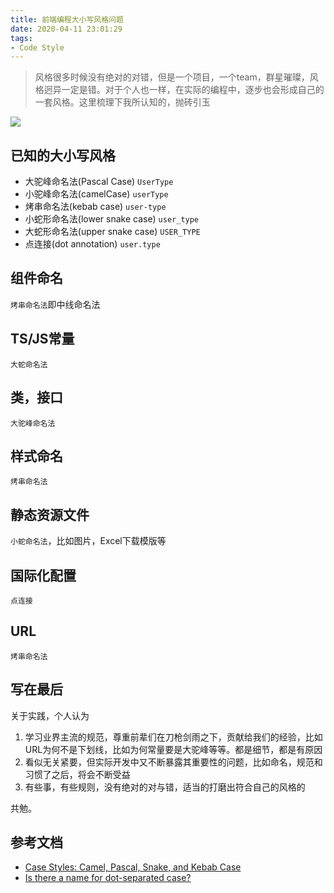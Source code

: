 ```yaml
---
title: 前端编程大小写风格问题
date: 2020-04-11 23:01:29
tags:
- Code Style
---
```

> 风格很多时候没有绝对的对错，但是一个项目，一个team，群星璀璨，风格迥异一定是错。对于个人也一样，在实际的编程中，逐步也会形成自己的一套风格。这里梳理下我所认知的，抛砖引玉

![](http://static.1991421.cn/2020/2020-04-11-230805.png)

## 已知的大小写风格

- 大驼峰命名法(Pascal Case) `UserType`
- 小驼峰命名法(camelCase) `userType`
- 烤串命名法(kebab case) `user-type`
- 小蛇形命名法(lower snake case) `user_type`
- 大蛇形命名法(upper snake case) `USER_TYPE`
- 点连接(dot annotation) `user.type`

## 组件命名
`烤串命名法`即中线命名法

## TS/JS常量
`大蛇命名法`

## 类，接口
`大驼峰命名法`

## 样式命名
`烤串命名法`

## 静态资源文件
`小蛇命名法`，比如图片，Excel下载模版等

## 国际化配置
`点连接`

## URL
`烤串命名法`


## 写在最后
关于实践，个人认为

1. 学习业界主流的规范，尊重前辈们在刀枪剑雨之下，贡献给我们的经验，比如URL为何不是下划线，比如为何常量要是大驼峰等等。都是细节，都是有原因
2. 看似无关紧要，但实际开发中又不断暴露其重要性的问题，比如命名，规范和习惯了之后，将会不断受益
3. 有些事，有些规则，没有绝对的对与错，适当的打磨出符合自己的风格的

共勉。

## 参考文档

- [Case Styles: Camel, Pascal, Snake, and Kebab Case](https://medium.com/better-programming/string-case-styles-camel-pascal-snake-and-kebab-case-981407998841)
- [Is there a name for dot-separated case?](https://stackoverflow.com/questions/49263762/is-there-a-name-for-dot-separated-case)
